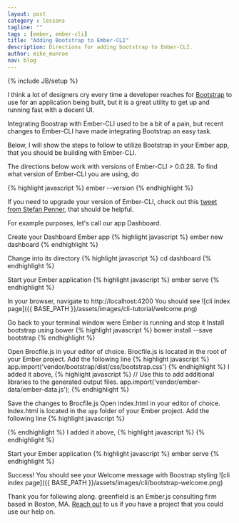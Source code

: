 ```yaml
---
layout: post
category : lessons
tagline: ""
tags : [ember, ember-cli]
title: "Adding Bootstrap to Ember-CLI"
description: Directions for adding bootstrap to Ember-CLI.
author: mike_munroe
nav: blog
---
```

{% include JB/setup %}

I think a lot of designers cry every time a developer reaches for [Bootstrap](http://getbootstrap.com/) to use for an
application being built, but it is a great utility to get up and running fast with a decent UI.

Integrating Boostrap with Ember-CLI used to be a bit of a pain, but recent changes to Ember-CLI have made
integrating Bootstrap an easy task.

Below, I will show the steps to follow to utilize Bootstrap in your Ember app, that you should be building with
Ember-CLI.

The directions below work with versions of Ember-CLI > 0.0.28. To find what version of Ember-CLI you are using, do

{% highlight javascript %}
  ember --version
{% endhighlight %}

If you need to upgrade your version of Ember-CLI, check out this
[tweet from Stefan Penner](https://twitter.com/stefanpenner/status/474546138725777408), that should be helpful.

For example purposes, let's call our app Dashboard.

Create your Dashboard Ember app
{% highlight javascript %}
  ember new dashboard
{% endhighlight %}

Change into its directory
{% highlight javascript %}
  cd dashboard
{% endhighlight %}

Start your Ember application
{% highlight javascript %}
  ember serve
{% endhighlight %}

In your browser, navigate to http://localhost:4200
You should see
![cli index page]({{ BASE_PATH }}/assets/images/cli-tutorial/welcome.png)

Go back to your terminal window were Ember is running and stop it
Install bootstrap using bower
{% highlight javascript %}
  bower install --save bootstrap
{% endhighlight %}

Open Brocfile.js in your editor of choice. Brocfile.js is located in the root of your Ember project.
Add the following line
{% highlight javascript %}
  app.import('vendor/bootstrap/dist/css/bootstrap.css')
{% endhighlight %}
I added it above,
{% highlight javascript %}
  // Use this to add additional libraries to the generated output files.
  app.import('vendor/ember-data/ember-data.js');
{% endhighlight %}

Save the changes to Brocfile.js
Open index.html in your editor of choice. Index.html is located in the `app` folder of your Ember project.
Add the following line
{% highlight javascript %}
  <link rel="stylesheet" href="assets/vendor.css">
{% endhighlight %}
I added it above,
{% highlight javascript %}
  <link rel="stylesheet" href="assets/test-cli.css">
{% endhighlight %}

Start your Ember application
{% highlight javascript %}
  ember serve
{% endhighlight %}

Success! You should see your Welcome message with Boostrap styling
![cli index page]({{ BASE_PATH }}/assets/images/cli/bootstrap-welcome.png)

Thank you for following along. greenfield is an Ember.js consulting firm based in Boston, MA. [Reach out](http://greenfieldhq.com/#/?anchor=contact) to us if you
have a project that you could use our help on.

